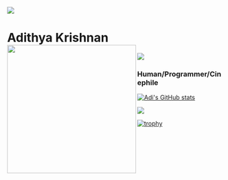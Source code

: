 

<a href="https://www.youtube.com/watch?v=dQw4w9WgXcQ"><img src="https://user-images.githubusercontent.com/73097560/115834477-dbab4500-a447-11eb-908a-139a6edaec5c.gif"></a>
# Adithya Krishnan <img align="left" src="https://github.com/fal3n-4ngel/fal3n-4ngel/blob/main/1.gif" width="300" height="300" />
<img src="https://komarev.com/ghpvc/?username=fal3n-4ngel"/> 

### Human/Programmer/Cinephile


[![Adi's GitHub stats](https://github-readme-stats.vercel.app/api?username=fal3n-4ngel)](https://github.com/anuraghazra/github-readme-stats)

<img src="https://user-images.githubusercontent.com/73097560/115834477-dbab4500-a447-11eb-908a-139a6edaec5c.gif"></a>

[![trophy](https://github-profile-trophy.vercel.app/?username=fal3n-4ngel&theme=onedark)](https://github-profile-trophy.vercel.app/?username=fal3n-4ngel&title=Stars,Commits)
